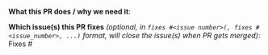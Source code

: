 <!-- Thanks for sending a pull request! Here are some tips for you:
    1. If this is your first time, please read our contributor guidelines: https://github.com/kubernetes-sigs/cluster-api/blob/main/CONTRIBUTING.md#contributing-a-patch and developer guide https://github.com/kubernetes-sigs/cluster-api/blob/main/docs/book/src/developer/getting-started.md

    2. Please add an icon to the title of this PR (see https://sigs.k8s.io/cluster-api/CONTRIBUTING.md#contributing-a-patch), and delete this line and similar ones
    the icon will be either ⚠️ (:warning:, major or breaking changes), ✨ (:sparkles:, feature additions), 🐛 (:bug:, patch and bugfixes), 📖 (:book:, documentation or proposals), or 🌱 (:seedling:, minor or other) 
-->

**What this PR does / why we need it**:

**Which issue(s) this PR fixes** *(optional, in `fixes #<issue number>(, fixes #<issue_number>, ...)` format, will close the issue(s) when PR gets merged)*:
Fixes #

<!-- 
Please label this pull request according to what area(s) you are addressing. For reference on PR/issue labels, see: https://github.com/kubernetes-sigs/cluster-api/labels?q=area+

Area example:
/area runtime-sdk
-->